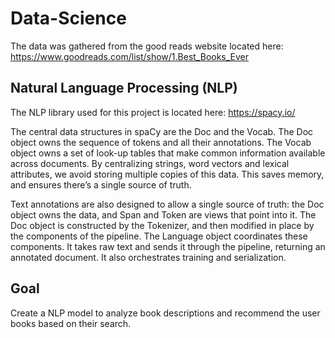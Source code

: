 # Data-Science

The data was gathered from the good reads website located here: https://www.goodreads.com/list/show/1.Best_Books_Ever

## Natural Language Processing (NLP)

The NLP library used for this project is located here: https://spacy.io/

The central data structures in spaCy are the Doc and the Vocab. The Doc object owns the sequence of tokens and all their annotations. The Vocab object owns a set of look-up tables that make common information available across documents. By centralizing strings, word vectors and lexical attributes, we avoid storing multiple copies of this data. This saves memory, and ensures there’s a single source of truth.

Text annotations are also designed to allow a single source of truth: the Doc object owns the data, and Span and Token are views that point into it. The Doc object is constructed by the Tokenizer, and then modified in place by the components of the pipeline. The Language object coordinates these components. It takes raw text and sends it through the pipeline, returning an annotated document. It also orchestrates training and serialization.

## Goal

Create a NLP model to analyze book descriptions and recommend the user books based on their search.
